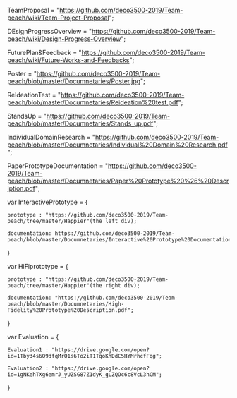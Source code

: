 TeamProposal = "https://github.com/deco3500-2019/Team-peach/wiki/Team-Project-Proposal";

DEsignProgressOverview = "https://github.com/deco3500-2019/Team-peach/wiki/Design-Progress-Overview";

FuturePlan&Feedback = "https://github.com/deco3500-2019/Team-peach/wiki/Future-Works-and-Feedbacks";

Poster = "https://github.com/deco3500-2019/Team-peach/blob/master/Documnetaries/Poster.jpg";

ReIdeationTest = "https://github.com/deco3500-2019/Team-peach/blob/master/Documnetaries/Reideation%20test.pdf";

StandsUp = "https://github.com/deco3500-2019/Team-peach/blob/master/Documnetaries/Stands_up.pdf";

IndividualDomainResearch = "https://github.com/deco3500-2019/Team-peach/blob/master/Documnetaries/Individual%20Domain%20Research.pdf";

PaperPrototypeDocumentation = "https://github.com/deco3500-2019/Team-peach/blob/master/Documnetaries/Paper%20Prototype%20%26%20Description.pdf";

var InteractivePrototype = {

    prototype : "https://github.com/deco3500-2019/Team-peach/tree/master/Happier"(the left div);
    
    documentation: https://github.com/deco3500-2019/Team-peach/blob/master/Documnetaries/Interactive%20Prototype%20Documentation.pdf
}

var HiFiprototype = {

    prototype : "https://github.com/deco3500-2019/Team-peach/tree/master/Happier"(the right div);
    
    documentation: "https://github.com/deco3500-2019/Team-peach/blob/master/Documnetaries/High-Fidelity%20Prototype%20Description.pdf";
    
}

var Evaluation = {

    Evaluation1 : "https://drive.google.com/open?id=1Tby34s6Q9dfqMrQ1s6To2iT1TqoKhDdC5HYMrhcfFqg";
    
    Evaluation2 : "https://drive.google.com/open?id=1gNKehTXg6emrJ_yUZSG87Z1dyK_gLZQOc6c8VcL3hCM";
    
}
